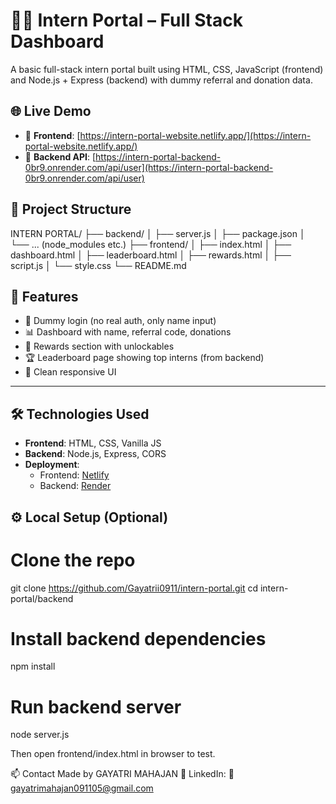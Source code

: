 # 🧑‍💻 Intern Portal – Full Stack Dashboard

A basic full-stack intern portal built using HTML, CSS, JavaScript (frontend) and Node.js + Express (backend) with dummy referral and donation data.



## 🌐 Live Demo

- 🔗 **Frontend**: [https://intern-portal-website.netlify.app/](https://intern-portal-website.netlify.app/)
- 🔗 **Backend API**: [https://intern-portal-backend-0br9.onrender.com/api/user](https://intern-portal-backend-0br9.onrender.com/api/user)



## 📁 Project Structure

INTERN PORTAL/
├── backend/
│ ├── server.js
│ ├── package.json
│ └── ... (node_modules etc.)
├── frontend/
│ ├── index.html
│ ├── dashboard.html
│ ├── leaderboard.html
│ ├── rewards.html
│ ├── script.js
│ └── style.css
└── README.md



## 🚀 Features

- 🔐 Dummy login (no real auth, only name input)
- 📊 Dashboard with name, referral code, donations
- 🎁 Rewards section with unlockables
- 🏆 Leaderboard page showing top interns (from backend)
- 🌈 Clean responsive UI

---

## 🛠️ Technologies Used

- **Frontend**: HTML, CSS, Vanilla JS
- **Backend**: Node.js, Express, CORS
- **Deployment**:
  - Frontend: [Netlify](https://netlify.com)
  - Backend: [Render](https://render.com)



## ⚙️ Local Setup (Optional)


# Clone the repo
git clone https://github.com/Gayatrii0911/intern-portal.git
cd intern-portal/backend

# Install backend dependencies
npm install

# Run backend server
node server.js

Then open frontend/index.html in browser to test.

📫 Contact
Made by GAYATRI MAHAJAN
🔗 LinkedIn: 
📧 gayatrimahajan091105@gmail.com